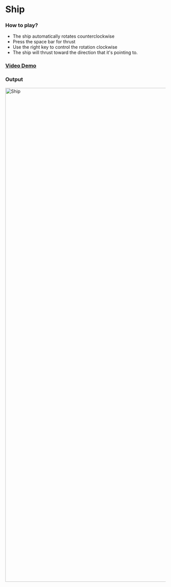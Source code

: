# Ship

### How to play?

- The ship automatically rotates counterclockwise
- Press the space bar for thrust
- Use the right key to control the rotation clockwise
- The ship will thrust toward the direction that it's pointing to.

### [Video Demo](https://youtu.be/N6rU-ss_YLo)

### Output

<img width="1552" alt="Ship" src="https://github.com/qrran/Ship/blob/main/Ship.output.png">
